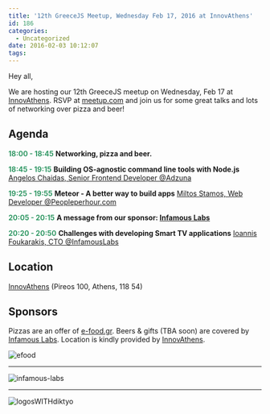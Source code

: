 ```yaml
---
title: '12th GreeceJS Meetup, Wednesday Feb 17, 2016 at InnovAthens'
id: 186
categories:
  - Uncategorized
date: 2016-02-03 10:12:07
tags:
---
```


Hey all,

We are hosting our 12th GreeceJS meetup on Wednesday, Feb 17 at [InnovAthens](http://www.innovathens.gr/ "Innovathens"). RSVP at [meetup.com](http://www.meetup.com/GreeceJS/events/228574941/) and join us for some great talks and lots of networking over pizza and beer!

## Agenda

**<span style="color:#339966;">18:00 - 18:45</span>**
**Networking, pizza and beer.**

<span style="color:#339966;">**18:45 - 19:15**</span>
**Building OS-agnostic command line tools with Node.js**
[Angelos Chaidas, Senior Frontend Developer @Adzuna](https://twitter.com/chaidas)

<span style="color:#339966;">**19:25 - 19:55**</span>
**Meteor - A better way to build apps**
[Miltos Stamos, Web Developer @Peopleperhour.com](https://twitter.com/MiltosStamos)

<span style="color:#339966;">**20:05 - 20:15**</span>
**A message from our sponsor: [Infamous Labs](http://www.infamouslabs.net/)**

<span style="color:#339966;">**20:20 - 20:50**</span>
**Challenges with developing Smart TV applications**
[Ioannis Foukarakis, CTO @InfamousLabs](https://twitter.com/ifouk)

## Location

[InnovAthens](http://www.innovathens.gr/) (Pireos 100, Athens, 118 54)

## Sponsors

Pizzas are an offer of [e-food.gr](https://www.e-food.gr/).
Beers &amp; gifts (TBA soon) are covered by [Infamous Labs](http://www.infamouslabs.net/).
Location is kindly provided by [InnovAthens](http://www.innovathens.gr/ "Innovathens").

![efood](https://greecejs.files.wordpress.com/2016/02/efood.png)

* * *

![infamous-labs](https://greecejs.files.wordpress.com/2016/02/infamous-labs.png)

* * *

![logosWITHdiktyo](https://greecejs.files.wordpress.com/2015/10/logoswithdiktyo-2.jpg?w=600)

&nbsp;